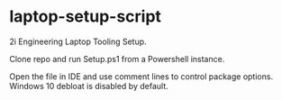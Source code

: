 # laptop-setup-script

2i Engineering Laptop Tooling Setup.

Clone repo and run Setup.ps1 from a Powershell instance.


Open the file in IDE and use comment lines to control package options.
Windows 10 debloat is disabled by default.
